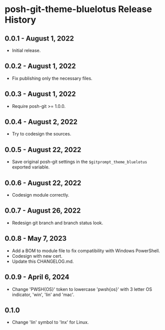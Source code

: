 # posh-git-theme-bluelotus Release History

## 0.0.1 - August 1, 2022

- Initial release.

## 0.0.2 - August 1, 2022

- Fix publishing only the necessary files.

## 0.0.3 - August 1, 2022

- Require posh-git >= 1.0.0.

## 0.0.4 - August 2, 2022

- Try to codesign the sources.

## 0.0.5 - August 22, 2022

- Save original posh-git settings in the `$gitprompt_theme_bluelotus` exported
  variable.

## 0.0.6 - August 22, 2022

- Codesign module correctly.

## 0.0.7 - August 26, 2022

- Redesign git branch and branch status look.

## 0.0.8 - May 7, 2023

- Add a BOM to module file to fix compatibility with Windows PowerShell.
- Codesign with new cert.
- Update this CHANGELOG.md.

## 0.0.9 - April 6, 2024

- Change 'PWSH{OS}' token to lowercase 'pwsh{os}' with 3 letter OS indicator,
  'win', 'lin' and 'mac'.

## 0.1.0

- Change 'lin' symbol to 'lnx' for Linux.
